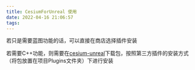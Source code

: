 ```yaml
---
title: CesiumForUnreal 使用
date: 2022-04-16 21:06:57
tags:
---
```


若只是需要蓝图功能的话，可以直接在商店选择插件安装

若需要C++功能，则需要在[cesium-unreal](https://github.com/CesiumGS/cesium-unreal)下载包，按照第三方插件的安装方式（将包放置在项目Plugins文件夹）下进行安装